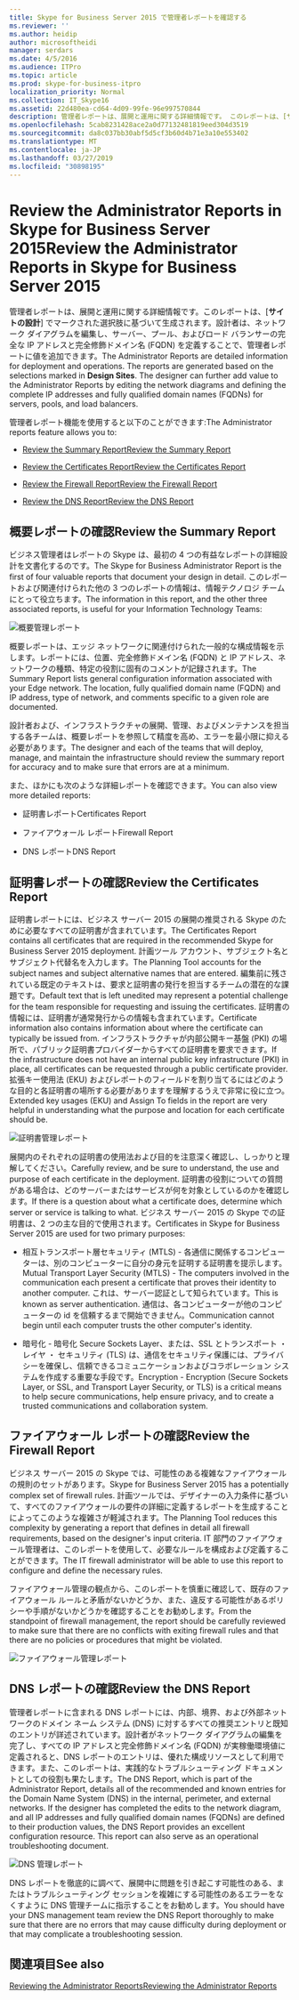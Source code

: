 ```yaml
---
title: Skype for Business Server 2015 で管理者レポートを確認する
ms.reviewer: ''
ms.author: heidip
author: microsoftheidi
manager: serdars
ms.date: 4/5/2016
ms.audience: ITPro
ms.topic: article
ms.prod: skype-for-business-itpro
localization_priority: Normal
ms.collection: IT_Skype16
ms.assetid: 22d480ea-cd64-4d09-99fe-96e997570844
description: 管理者レポートは、展開と運用に関する詳細情報です。 このレポートは、[サイトの設計] でマークされた選択肢に基づいて生成されます。 設計者は、ネットワーク ダイアグラムを編集し、サーバー、プール、およびロード バランサーの完全な IP アドレスと完全修飾ドメイン名 (FQDN) を定義することで、管理者レポートに値を追加できます。
ms.openlocfilehash: 5cab8231428ace2a0d77132481819eed304d3519
ms.sourcegitcommit: da8c037bb30abf5d5cf3b60d4b71e3a10e553402
ms.translationtype: MT
ms.contentlocale: ja-JP
ms.lasthandoff: 03/27/2019
ms.locfileid: "30898195"
---
```

# <a name="review-the-administrator-reports-in-skype-for-business-server-2015"></a><span data-ttu-id="7767e-105">Review the Administrator Reports in Skype for Business Server 2015</span><span class="sxs-lookup"><span data-stu-id="7767e-105">Review the Administrator Reports in Skype for Business Server 2015</span></span>

<span data-ttu-id="7767e-p102">管理者レポートは、展開と運用に関する詳細情報です。このレポートは、[**サイトの設計**] でマークされた選択肢に基づいて生成されます。設計者は、ネットワーク ダイアグラムを編集し、サーバー、プール、およびロード バランサーの完全な IP アドレスと完全修飾ドメイン名 (FQDN) を定義することで、管理者レポートに値を追加できます。</span><span class="sxs-lookup"><span data-stu-id="7767e-p102">The Administrator Reports are detailed information for deployment and operations. The reports are generated based on the selections marked in **Design Sites**. The designer can further add value to the Administrator Reports by editing the network diagrams and defining the complete IP addresses and fully qualified domain names (FQDNs) for servers, pools, and load balancers.</span></span>

<span data-ttu-id="7767e-109">管理者レポート機能を使用すると以下のことができます:</span><span class="sxs-lookup"><span data-stu-id="7767e-109">The Administrator reports feature allows you to:</span></span>

- [<span data-ttu-id="7767e-110">Review the Summary Report</span><span class="sxs-lookup"><span data-stu-id="7767e-110">Review the Summary Report</span></span>](review-the-administrator-reports.md#Summary_report)

- [<span data-ttu-id="7767e-111">Review the Certificates Report</span><span class="sxs-lookup"><span data-stu-id="7767e-111">Review the Certificates Report</span></span>](review-the-administrator-reports.md#Certificates_Report)

- [<span data-ttu-id="7767e-112">Review the Firewall Report</span><span class="sxs-lookup"><span data-stu-id="7767e-112">Review the Firewall Report</span></span>](review-the-administrator-reports.md#Firewall_report)

- [<span data-ttu-id="7767e-113">Review the DNS Report</span><span class="sxs-lookup"><span data-stu-id="7767e-113">Review the DNS Report</span></span>](review-the-administrator-reports.md#DNS_Report)

## <a name="review-the-summary-report"></a><span data-ttu-id="7767e-114">概要レポートの確認</span><span class="sxs-lookup"><span data-stu-id="7767e-114">Review the Summary Report</span></span>
<span data-ttu-id="7767e-115"><a name="Summary_report"> </a></span><span class="sxs-lookup"><span data-stu-id="7767e-115"></span></span>

<span data-ttu-id="7767e-116">ビジネス管理者はレポートの Skype は、最初の 4 つの有益なレポートの詳細設計を文書化するのです。</span><span class="sxs-lookup"><span data-stu-id="7767e-116">The Skype for Business Administrator Report is the first of four valuable reports that document your design in detail.</span></span> <span data-ttu-id="7767e-117">このレポートおよび関連付けられた他の 3 つのレポートの情報は、情報テクノロジ チームにとって役立ちます。</span><span class="sxs-lookup"><span data-stu-id="7767e-117">The information in this report, and the other three associated reports, is useful for your Information Technology Teams:</span></span>

![概要管理レポート](../../media/General_Summary_Report_Admin_Report.png)

<span data-ttu-id="7767e-p104">概要レポートは、エッジ ネットワークに関連付けられた一般的な構成情報を示します。レポートには、位置、完全修飾ドメイン名 (FQDN) と IP アドレス、ネットワークの種類、特定の役割に固有のコメントが記録されます。</span><span class="sxs-lookup"><span data-stu-id="7767e-p104">The Summary Report lists general configuration information associated with your Edge network. The location, fully qualified domain name (FQDN) and IP address, type of network, and comments specific to a given role are documented.</span></span>

<span data-ttu-id="7767e-121">設計者および、インフラストラクチャの展開、管理、およびメンテナンスを担当する各チームは、概要レポートを参照して精度を高め、エラーを最小限に抑える必要があります。</span><span class="sxs-lookup"><span data-stu-id="7767e-121">The designer and each of the teams that will deploy, manage, and maintain the infrastructure should review the summary report for accuracy and to make sure that errors are at a minimum.</span></span>

<span data-ttu-id="7767e-122">また、ほかにも次のような詳細レポートを確認できます。</span><span class="sxs-lookup"><span data-stu-id="7767e-122">You can also view more detailed reports:</span></span>

- <span data-ttu-id="7767e-123">証明書レポート</span><span class="sxs-lookup"><span data-stu-id="7767e-123">Certificates Report</span></span>

- <span data-ttu-id="7767e-124">ファイアウォール レポート</span><span class="sxs-lookup"><span data-stu-id="7767e-124">Firewall Report</span></span>

- <span data-ttu-id="7767e-125">DNS レポート</span><span class="sxs-lookup"><span data-stu-id="7767e-125">DNS Report</span></span>

## <a name="review-the-certificates-report"></a><span data-ttu-id="7767e-126">証明書レポートの確認</span><span class="sxs-lookup"><span data-stu-id="7767e-126">Review the Certificates Report</span></span>
<span data-ttu-id="7767e-127"><a name="Certificates_Report"> </a></span><span class="sxs-lookup"><span data-stu-id="7767e-127"></span></span>

<span data-ttu-id="7767e-128">証明書レポートには、ビジネス サーバー 2015 の展開の推奨される Skype のために必要なすべての証明書が含まれています。</span><span class="sxs-lookup"><span data-stu-id="7767e-128">The Certificates Report contains all certificates that are required in the recommended Skype for Business Server 2015 deployment.</span></span> <span data-ttu-id="7767e-129">計画ツール アカウント、サブジェクト名とサブジェクト代替名を入力します。</span><span class="sxs-lookup"><span data-stu-id="7767e-129">The Planning Tool accounts for the subject names and subject alternative names that are entered.</span></span> <span data-ttu-id="7767e-130">編集前に残されている既定のテキストは、要求と証明書の発行を担当するチームの潜在的な課題です。</span><span class="sxs-lookup"><span data-stu-id="7767e-130">Default text that is left unedited may represent a potential challenge for the team responsible for requesting and issuing the certificates.</span></span> <span data-ttu-id="7767e-131">証明書の情報には、証明書が通常発行からの情報も含まれています。</span><span class="sxs-lookup"><span data-stu-id="7767e-131">Certificate information also contains information about where the certificate can typically be issued from.</span></span> <span data-ttu-id="7767e-132">インフラストラクチャが内部公開キー基盤 (PKI) の場所で、パブリック証明書プロバイダーからすべての証明書を要求できます。</span><span class="sxs-lookup"><span data-stu-id="7767e-132">If the infrastructure does not have an internal public key infrastructure (PKI) in place, all certificates can be requested through a public certificate provider.</span></span> <span data-ttu-id="7767e-133">拡張キー使用法 (EKU) およびレポートのフィールドを割り当てるにはどのような目的と各証明書の場所する必要がありますを理解するうえで非常に役に立つ。</span><span class="sxs-lookup"><span data-stu-id="7767e-133">Extended key usages (EKU) and Assign To fields in the report are very helpful in understanding what the purpose and location for each certificate should be.</span></span>

![証明書管理レポート](../../media/Certificates_Report_Admin_Report.png)

<span data-ttu-id="7767e-135">展開内のそれぞれの証明書の使用法および目的を注意深く確認し、しっかりと理解してください。</span><span class="sxs-lookup"><span data-stu-id="7767e-135">Carefully review, and be sure to understand, the use and purpose of each certificate in the deployment.</span></span> <span data-ttu-id="7767e-136">証明書の役割についての質問がある場合は、どのサーバーまたはサービスが何を対象としているのかを確認します。</span><span class="sxs-lookup"><span data-stu-id="7767e-136">If there is a question about what a certificate does, determine which server or service is talking to what.</span></span> <span data-ttu-id="7767e-137">ビジネス サーバー 2015 の Skype での証明書は、2 つの主な目的で使用されます。</span><span class="sxs-lookup"><span data-stu-id="7767e-137">Certificates in Skype for Business Server 2015 are used for two primary purposes:</span></span>

- <span data-ttu-id="7767e-138">相互トランスポート層セキュリティ (MTLS) - 各通信に関係するコンピューターは、別のコンピューターに自分の身元を証明する証明書を提示します。</span><span class="sxs-lookup"><span data-stu-id="7767e-138">Mutual Transport Layer Security (MTLS) - The computers involved in the communication each present a certificate that proves their identity to another computer.</span></span> <span data-ttu-id="7767e-139">これは、サーバー認証として知られています。</span><span class="sxs-lookup"><span data-stu-id="7767e-139">This is known as server authentication.</span></span> <span data-ttu-id="7767e-140">通信は、各コンピューターが他のコンピューターの id を信頼するまで開始できません。</span><span class="sxs-lookup"><span data-stu-id="7767e-140">Communication cannot begin until each computer trusts the other computer's identity.</span></span>

- <span data-ttu-id="7767e-141">暗号化 - 暗号化 Secure Sockets Layer、または、SSL とトランスポート ・ レイヤ ・ セキュリティ (TLS) は、通信をセキュリティ保護には、プライバシーを確保し、信頼できるコミュニケーションおよびコラボレーション システムを作成する重要な手段です。</span><span class="sxs-lookup"><span data-stu-id="7767e-141">Encryption - Encryption (Secure Sockets Layer, or SSL, and Transport Layer Security, or TLS) is a critical means to help secure communications, help ensure privacy, and to create a trusted communications and collaboration system.</span></span>

## <a name="review-the-firewall-report"></a><span data-ttu-id="7767e-142">ファイアウォール レポートの確認</span><span class="sxs-lookup"><span data-stu-id="7767e-142">Review the Firewall Report</span></span>
<span data-ttu-id="7767e-143"><a name="Firewall_report"> </a></span><span class="sxs-lookup"><span data-stu-id="7767e-143"></span></span>

<span data-ttu-id="7767e-144">ビジネス サーバー 2015 の Skype では、可能性のある複雑なファイアウォールの規則のセットがあります。</span><span class="sxs-lookup"><span data-stu-id="7767e-144">Skype for Business Server 2015 has a potentially complex set of firewall rules.</span></span> <span data-ttu-id="7767e-145">計画ツールでは、デザイナーの入力条件に基づいて、すべてのファイアウォールの要件の詳細に定義するレポートを生成することによってこのような複雑さが軽減されます。</span><span class="sxs-lookup"><span data-stu-id="7767e-145">The Planning Tool reduces this complexity by generating a report that defines in detail all firewall requirements, based on the designer's input criteria.</span></span> <span data-ttu-id="7767e-146">IT 部門のファイアウォール管理者は、このレポートを使用して、必要なルールを構成および定義することができます。</span><span class="sxs-lookup"><span data-stu-id="7767e-146">The IT firewall administrator will be able to use this report to configure and define the necessary rules.</span></span>

<span data-ttu-id="7767e-147">ファイアウォール管理の観点から、このレポートを慎重に確認して、既存のファイアウォール ルールと矛盾がないかどうか、また、違反する可能性があるポリシーや手順がないかどうかを確認することをお勧めします。</span><span class="sxs-lookup"><span data-stu-id="7767e-147">From the standpoint of firewall management, the report should be carefully reviewed to make sure that there are no conflicts with exiting firewall rules and that there are no policies or procedures that might be violated.</span></span>

![ファイアウォール管理レポート](../../media/Firewall_Report_Admin_Report.png)

## <a name="review-the-dns-report"></a><span data-ttu-id="7767e-149">DNS レポートの確認</span><span class="sxs-lookup"><span data-stu-id="7767e-149">Review the DNS Report</span></span>
<span data-ttu-id="7767e-150"><a name="DNS_Report"> </a></span><span class="sxs-lookup"><span data-stu-id="7767e-150"></span></span>

<span data-ttu-id="7767e-p109">管理者レポートに含まれる DNS レポートには、内部、境界、および外部ネットワークのドメイン ネーム システム (DNS) に対するすべての推奨エントリと既知のエントリが詳述されています。設計者がネットワーク ダイアグラムの編集を完了し、すべての IP アドレスと完全修飾ドメイン名 (FQDN) が実稼働環境値に定義されると、DNS レポートのエントリは、優れた構成リソースとして利用できます。また、このレポートは、実践的なトラブルシューティング ドキュメントとしての役割も果たします。</span><span class="sxs-lookup"><span data-stu-id="7767e-p109">The DNS Report, which is part of the Administrator Report, details all of the recommended and known entries for the Domain Name System (DNS) in the internal, perimeter, and external networks. If the designer has completed the edits to the network diagram, and all IP addresses and fully qualified domain names (FQDNs) are defined to their production values, the DNS Report provides an excellent configuration resource. This report can also serve as an operational troubleshooting document.</span></span>

![DNS 管理レポート](../../media/DNS_Report_Admin_Report.png)

<span data-ttu-id="7767e-155">DNS レポートを徹底的に調べて、展開中に問題を引き起こす可能性のある、またはトラブルシューティング セッションを複雑にする可能性のあるエラーをなくすように DNS 管理チームに指示することをお勧めします。</span><span class="sxs-lookup"><span data-stu-id="7767e-155">You should have your DNS management team review the DNS Report thoroughly to make sure that there are no errors that may cause difficulty during deployment or that may complicate a troubleshooting session.</span></span>

## <a name="see-also"></a><span data-ttu-id="7767e-156">関連項目</span><span class="sxs-lookup"><span data-stu-id="7767e-156">See also</span></span>
<span data-ttu-id="7767e-157"><a name="DNS_Report"> </a></span><span class="sxs-lookup"><span data-stu-id="7767e-157"></span></span>

[<span data-ttu-id="7767e-158">Reviewing the Administrator Reports</span><span class="sxs-lookup"><span data-stu-id="7767e-158">Reviewing the Administrator Reports</span></span>](https://technet.microsoft.com/library/1dee56a9-a033-4201-9765-e3469bd7d3e3.aspx)
